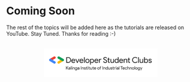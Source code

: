 # Coming Soon

The rest of the topics will be added here as the tutorials are released on YouTube. Stay Tuned. Thanks for reading :-)


<br>

<div align="center">
	<img width="60%" src="images/dsc-logo.png">
</div>
